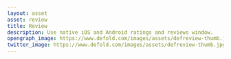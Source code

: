 ```yaml
---
layout: asset
asset: review
title: Review
description: Use native iOS and Android ratings and reviews window.
opengraph_image: https://www.defold.com/images/assets/defreview-thumb.jpg
twitter_image: https://www.defold.com/images/assets/defreview-thumb.jpg
---
```

